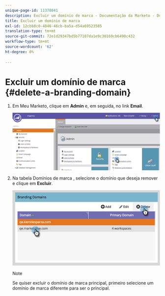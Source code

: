 ```yaml
---
unique-page-id: 11378041
description: Excluir um domínio de marca - Documentação da Marketo - Documentação do produto
title: Excluir um domínio de marca
exl-id: 12cbb8c0-4846-46cb-ba5a-d54a69523585
translation-type: tm+mt
source-git-commit: 72e1d29347bd5b77107da1e9c30169cb6490c432
workflow-type: tm+mt
source-wordcount: '62'
ht-degree: 0%

---
```


# Excluir um domínio de marca {#delete-a-branding-domain}

1. Em Meu Marketo, clique em **Admin** e, em seguida, no link **Email**.

   ![](assets/image2016-6-29-16-3a42-3a20.png)

1. Na tabela Domínios de marca , selecione o domínio que deseja remover e clique em **Excluir**.

   ![](assets/image2016-8-12-11-3a0-3a26.png)

   >[!NOTE]
   >
   >Se quiser excluir o domínio de marca principal, primeiro selecione um domínio de marca diferente para ser o principal.
